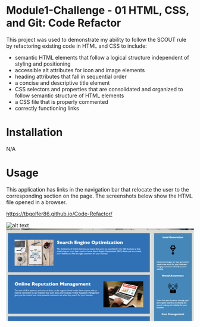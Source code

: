 # Module1-Challenge - 01 HTML, CSS, and Git: Code Refactor

This project was used to demonstrate my ability to follow the SCOUT rule by refactoring existing code in HTML and CSS to include: 

- semantic HTML elements that follow a logical structure independent of styling and positioning
- accessible alt attributes for icon and image elements
- heading attributes that fall in sequential order
- a concise and descriptive title element
- CSS selectors and properties that are consolidated and organized to follow semantic structure of HTML elements
- a CSS file that is properly commented
- correctly functioning links

# Installation

N/A

# Usage

This application has links in the navigation bar that relocate the user to the corresponding section on the page. The screenshots below show the HTML file opened in a browser.

https://tbgolfer86.github.io/Code-Refactor/

![alt text](assets/images/Screenshot1.png)
![alt text](assets/images/Screenshot2.png)
